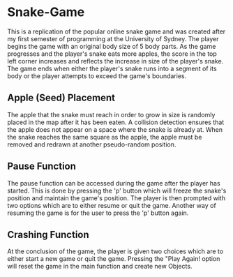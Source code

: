 # Snake-Game
This is a replication of the popular online snake game and was created after my first semester of programming at the University of Sydney. The player begins the game with an original body size of 5 body parts. As the game progresses and the player's snake eats more apples, the score in the top left corner increases and reflects the increase in size of the player's snake. The game ends when either the player's snake runs into a segment of its body or the player attempts to exceed the game's boundaries.
## Apple (Seed) Placement
The apple that the snake must reach in order to grow in size is randomly placed in the map after it has been eaten. A collision detection ensures that the apple does not appear on a space where the snake is already at. When the snake reaches the same square as the apple, the apple must be removed and redrawn at another pseudo-random position.

## Pause Function
The pause function can be accessed during the game after the player has started. This is done by pressing the 'p' button which will freeze the snake's position and maintain the game's position. The player is then prompted with two options which are to either resume or quit the game. Another way of resuming the game is for the user to press the 'p' button again.

## Crashing Function
At the conclusion of the game, the player is given two choices which are to either start a new game or quit the game. Pressing the "Play Again! option will reset the game in the main function and create new Objects.
